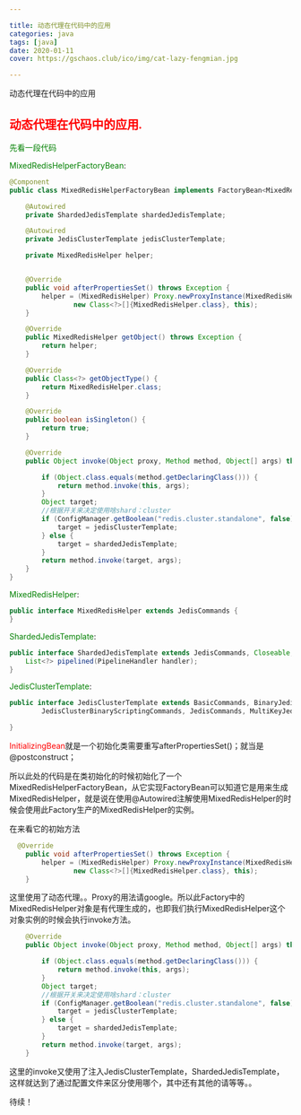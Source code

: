 ```yaml
---

title: 动态代理在代码中的应用
categories: java
tags: [java] 
date: 2020-01-11
cover: https://gschaos.club/ico/img/cat-lazy-fengmian.jpg

---
```

动态代理在代码中的应用



<!-- more -->



## <font face="楷体" color=#FF0000>动态代理在代码中的应用.</font>

 <font color=#008000  >先看一段代码</font> 

<font color=#008000>MixedRedisHelperFactoryBean</font>:

```java
@Component
public class MixedRedisHelperFactoryBean implements FactoryBean<MixedRedisHelper>, InitializingBean, InvocationHandler {

    @Autowired
    private ShardedJedisTemplate shardedJedisTemplate;

    @Autowired
    private JedisClusterTemplate jedisClusterTemplate;

    private MixedRedisHelper helper;


    @Override
    public void afterPropertiesSet() throws Exception {
        helper = (MixedRedisHelper) Proxy.newProxyInstance(MixedRedisHelperFactoryBean.class.getClassLoader(),
                new Class<?>[]{MixedRedisHelper.class}, this);
    }

    @Override
    public MixedRedisHelper getObject() throws Exception {
        return helper;
    }

    @Override
    public Class<?> getObjectType() {
        return MixedRedisHelper.class;
    }

    @Override
    public boolean isSingleton() {
        return true;
    }

    @Override
    public Object invoke(Object proxy, Method method, Object[] args) throws Throwable {

        if (Object.class.equals(method.getDeclaringClass())) {
            return method.invoke(this, args);
        }
        Object target;
        //根据开关来决定使用啥shard：cluster
        if (ConfigManager.getBoolean("redis.cluster.standalone", false)) {
            target = jedisClusterTemplate;
        } else {
            target = shardedJedisTemplate;
        }
        return method.invoke(target, args);
    }
}

```

<font color=#008000>MixedRedisHelper</font>:

```java
public interface MixedRedisHelper extends JedisCommands {
}

```

<font color=#008000>ShardedJedisTemplate</font>:

```java
public interface ShardedJedisTemplate extends JedisCommands, Closeable, BinaryJedisCommands {
	List<?> pipelined(PipelineHandler handler);
}

```

<font color=#008000>JedisClusterTemplate</font>:

```java
public interface JedisClusterTemplate extends BasicCommands, BinaryJedisClusterCommands, MultiKeyBinaryJedisClusterCommands,
        JedisClusterBinaryScriptingCommands, JedisCommands, MultiKeyJedisClusterCommands, JedisClusterScriptingCommands {

}

```

<font color=#FF0000 >InitializingBean</font>就是一个初始化类需要重写afterPropertiesSet()；就当是@postconstruct；

所以此处的代码是在类初始化的时候初始化了一个MixedRedisHelperFactoryBean，从它实现FactoryBean<MixedRedisHelper>可以知道它是用来生成MixedRedisHelper，就是说在使用@Autowired注解使用MixedRedisHelper的时候会使用此Factory生产的MixedRedisHelper的实例。

在来看它的初始方法

```java
  @Override
    public void afterPropertiesSet() throws Exception {
        helper = (MixedRedisHelper) Proxy.newProxyInstance(MixedRedisHelperFactoryBean.class.getClassLoader(),
                new Class<?>[]{MixedRedisHelper.class}, this);
    }
```

这里使用了动态代理。。Proxy的用法请google。所以此Factory中的MixedRedisHelper对象是有代理生成的，也即我们执行MixedRedisHelper这个对象实例的时候会执行invoke方法。

```java
    @Override
    public Object invoke(Object proxy, Method method, Object[] args) throws Throwable {

        if (Object.class.equals(method.getDeclaringClass())) {
            return method.invoke(this, args);
        }
        Object target;
        //根据开关来决定使用啥shard：cluster
        if (ConfigManager.getBoolean("redis.cluster.standalone", false)) {
            target = jedisClusterTemplate;
        } else {
            target = shardedJedisTemplate;
        }
        return method.invoke(target, args);
    }
```

这里的invoke又使用了注入JedisClusterTemplate，ShardedJedisTemplate，这样就达到了通过配置文件来区分使用哪个，其中还有其他的请等等。。

待续！